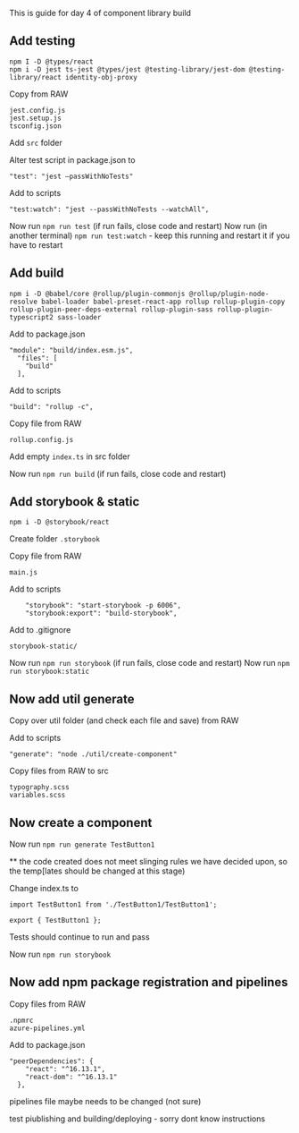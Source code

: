 This is guide for day 4 of component library build 

## Add testing

```
npm I -D @types/react
npm i -D jest ts-jest @types/jest @testing-library/jest-dom @testing-library/react identity-obj-proxy
```

Copy from RAW

```
jest.config.js
jest.setup.js
tsconfig.json
```

Add `src` folder

Alter test script in package.json to 

```
"test": "jest —passWithNoTests"
```

Add to scripts 

```
"test:watch": "jest --passWithNoTests --watchAll",
```

Now run `npm run test` (if run fails, close code and restart)
Now run (in another terminal) `npm run test:watch` - keep this running and restart it if you have to restart 

## Add build

```
npm i -D @babel/core @rollup/plugin-commonjs @rollup/plugin-node-resolve babel-loader babel-preset-react-app rollup rollup-plugin-copy rollup-plugin-peer-deps-external rollup-plugin-sass rollup-plugin-typescript2 sass-loader
```

Add to package.json

```
"module": "build/index.esm.js",
  "files": [
    "build"
  ],
```

Add to scripts

```
"build": "rollup -c",
```

Copy file from RAW

```
rollup.config.js
```

Add empty `index.ts` in src folder

Now run `npm run build` (if run fails, close code and restart)

## Add storybook & static

```
npm i -D @storybook/react 
```

Create folder `.storybook`

Copy file from RAW

```
main.js
```

Add to scripts

```
    "storybook": "start-storybook -p 6006",
    "storybook:export": "build-storybook",
```

Add to .gitignore

```
storybook-static/
```

Now run `npm run storybook` (if run fails, close code and restart)
Now run `npm run storybook:static`

## Now add util generate

Copy over util folder (and check each file and save) from RAW

Add to scripts

```
"generate": "node ./util/create-component"
```

Copy files from RAW to src

```
typography.scss
variables.scss
```

## Now create a component

Now run `npm run generate TestButton1`

** the code created does not meet slinging rules we have decided upon, so the temp[lates should be changed at this stage)

Change index.ts to

```
import TestButton1 from './TestButton1/TestButton1';

export { TestButton1 };
```

Tests should continue to run and pass

Now run `npm run storybook`

## Now add npm package registration and pipelines

Copy files from RAW

```
.npmrc
azure-pipelines.yml
```

Add to package.json

```
"peerDependencies": {
    "react": "^16.13.1",
    "react-dom": "^16.13.1"
  },
```

pipelines file maybe needs to be changed (not sure)

test piublishing and building/deploying - sorry dont know instructions
